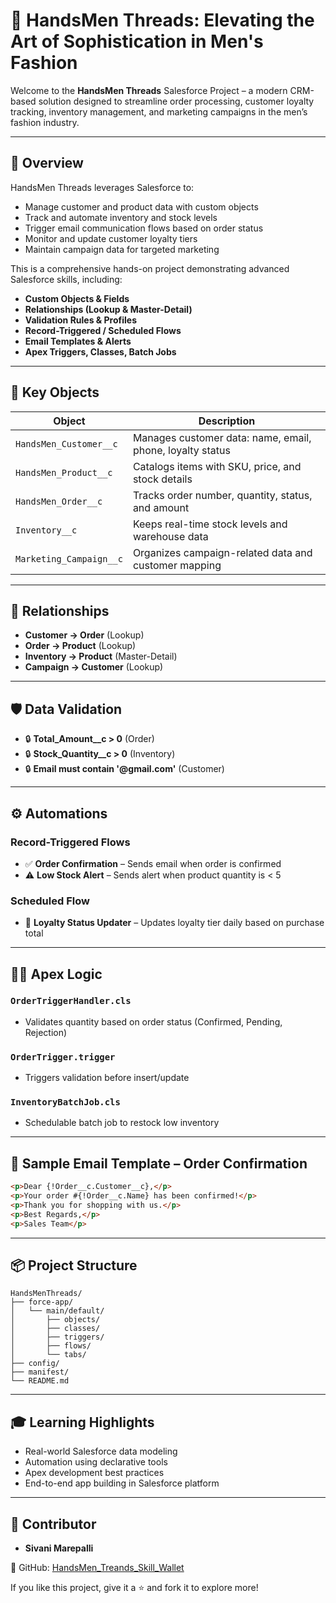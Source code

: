 # 🧵 HandsMen Threads: Elevating the Art of Sophistication in Men's Fashion

Welcome to the **HandsMen Threads** Salesforce Project – a modern CRM-based solution designed to streamline order processing, customer loyalty tracking, inventory management, and marketing campaigns in the men’s fashion industry.

---

## 🚀 Overview

HandsMen Threads leverages Salesforce to:

* Manage customer and product data with custom objects
* Track and automate inventory and stock levels
* Trigger email communication flows based on order status
* Monitor and update customer loyalty tiers
* Maintain campaign data for targeted marketing

This is a comprehensive hands-on project demonstrating advanced Salesforce skills, including:

* **Custom Objects & Fields**
* **Relationships (Lookup & Master-Detail)**
* **Validation Rules & Profiles**
* **Record-Triggered / Scheduled Flows**
* **Email Templates & Alerts**
* **Apex Triggers, Classes, Batch Jobs**

---

## 🧱 Key Objects

| Object                  | Description                                               |
| ----------------------- | --------------------------------------------------------- |
| `HandsMen_Customer__c`  | Manages customer data: name, email, phone, loyalty status |
| `HandsMen_Product__c`   | Catalogs items with SKU, price, and stock details         |
| `HandsMen_Order__c`     | Tracks order number, quantity, status, and amount         |
| `Inventory__c`          | Keeps real-time stock levels and warehouse data           |
| `Marketing_Campaign__c` | Organizes campaign-related data and customer mapping      |

---

## 🔁 Relationships

* **Customer → Order** (Lookup)
* **Order → Product** (Lookup)
* **Inventory → Product** (Master-Detail)
* **Campaign → Customer** (Lookup)

---

## 🛡️ Data Validation

* 🔒 **Total\_Amount\_\_c > 0** (Order)
* 🔒 **Stock\_Quantity\_\_c > 0** (Inventory)
* 🔒 **Email must contain '@gmail.com'** (Customer)

---

## ⚙️ Automations

### Record-Triggered Flows

* ✅ **Order Confirmation** – Sends email when order is confirmed
* ⚠️ **Low Stock Alert** – Sends alert when product quantity is < 5

### Scheduled Flow

* 🥇 **Loyalty Status Updater** – Updates loyalty tier daily based on purchase total

---

## 🧑‍💻 Apex Logic

### `OrderTriggerHandler.cls`

* Validates quantity based on order status (Confirmed, Pending, Rejection)

### `OrderTrigger.trigger`

* Triggers validation before insert/update

### `InventoryBatchJob.cls`

* Schedulable batch job to restock low inventory

---

## 📧 Sample Email Template – Order Confirmation

```html
<p>Dear {!Order__c.Customer__c},</p>
<p>Your order #{!Order__c.Name} has been confirmed!</p>
<p>Thank you for shopping with us.</p>
<p>Best Regards,</p>
<p>Sales Team</p>
```

---

## 📦 Project Structure

```
HandsMenThreads/
├── force-app/
│   └── main/default/
│       ├── objects/
│       ├── classes/
│       ├── triggers/
│       ├── flows/
│       └── tabs/
├── config/
├── manifest/
└── README.md
```

---

## 🎓 Learning Highlights

* Real-world Salesforce data modeling
* Automation using declarative tools
* Apex development best practices
* End-to-end app building in Salesforce platform

---

## 👤 Contributor

* **Sivani Marepalli**

📂 GitHub: [HandsMen_Treands_Skill_Wallet](https://github.com/sivanimarepalli/HandsMen_Treands_Skill_Wallet)

If you like this project, give it a ⭐ and fork it to explore more!
